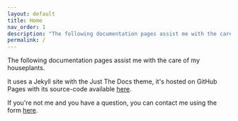 ```yaml
---
layout: default
title: Home
nav_order: 1
description: "The following documentation pages assist me with the care of my houseplants."
permalink: /
---
```


The following documentation pages assist me with the care of my houseplants.

It uses a Jekyll site with the Just The Docs theme, it's hosted on GitHub Pages with its source-code available [here](https://github.com/trleahy/Plant-Care).

If you're not me and you have a question, you can contact me using the form [here](https://oblivionmedia.typeform.com/to/EwQYqmPa).
